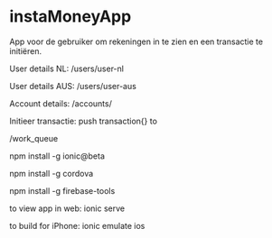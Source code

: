 # instaMoneyApp

App voor de gebruiker om rekeningen in te zien en een transactie te initiëren. 

User details NL:
/users/user-nl

User details AUS:
/users/user-aus

Account details:
/accounts/<account-id>


Initieer transactie:
push transaction{} to

/work_queue


npm install -g ionic@beta

npm install -g cordova

npm install -g firebase-tools


to view app in web:
ionic serve

to build for iPhone:
ionic emulate ios


